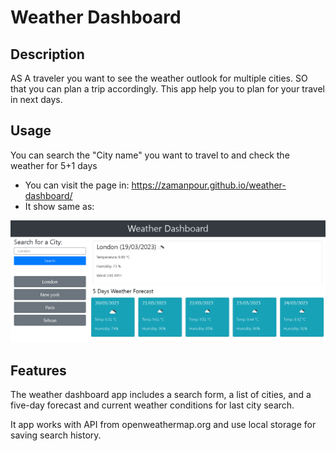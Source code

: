 # Weather Dashboard

## Description

AS A traveler you want to see the weather outlook for multiple cities.
SO that you can plan a trip accordingly.
This app help you to plan for your travel in next days.

## Usage

You can search the "City name" you want to travel to and check the weather for 5+1 days

- You can visit the page in: https://zamanpour.github.io/weather-dashboard/
- It show same as:
<img src="assets/Weather-Dashboard.png">

## Features

The weather dashboard app includes a search form, a list of cities, and a five-day forecast and current weather conditions for last city search.

It app works with API from openweathermap.org and use local storage for saving search history.